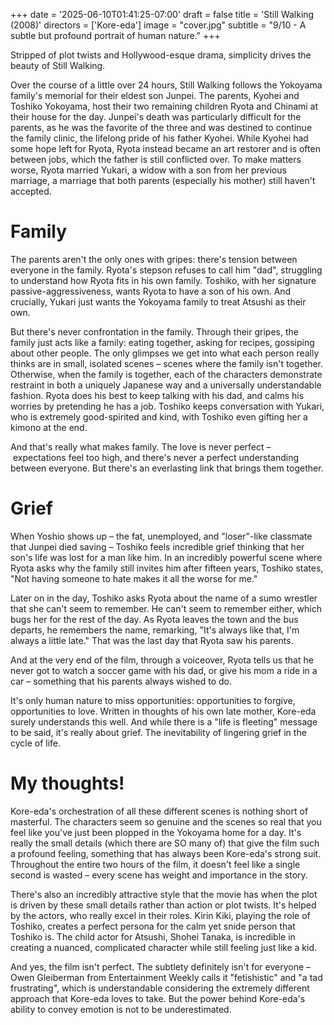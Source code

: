 +++
date = '2025-06-10T01:41:25-07:00'
draft = false
title = 'Still Walking (2008)'
directors = ['Kore-eda']
image = "cover.jpg"
subtitle = "9/10 - A subtle but profound portrait of human nature."
+++

Stripped of plot twists and Hollywood-esque drama, simplicity drives the beauty of Still Walking.

Over the course of a little over 24 hours, Still Walking follows the Yokoyama family's memorial for their eldest son Junpei. The parents, Kyohei and Toshiko Yokoyama, host their two remaining children Ryota and Chinami at their house for the day. Junpei's death was particularly difficult for the parents, as he was the favorite of the three and was destined to continue the family clinic, the lifelong pride of his father Kyohei. While Kyohei had some hope left for Ryota, Ryota instead became an art restorer and is often between jobs, which the father is still conflicted over. To make matters worse, Ryota married Yukari, a widow with a son from her previous marriage, a marriage that both parents (especially his mother) still haven't accepted.

# Family

The parents aren't the only ones with gripes: there's tension between everyone in the family. Ryota's stepson refuses to call him "dad", struggling to understand how Ryota fits in his own family. Toshiko, with her signature passive-aggressiveness, wants Ryota to have a son of his own. And crucially, Yukari just wants the Yokoyama family to treat Atsushi as their own. 

But there's never confrontation in the family. Through their gripes, the family just acts like a family: eating together, asking for recipes, gossiping about other people. The only glimpses we get into what each person really thinks are in small, isolated scenes – scenes where the family isn't together. Otherwise, when the family is together, each of the characters demonstrate restraint in both a uniquely Japanese way and a universally understandable fashion. Ryota does his best to keep talking with his dad, and calms his worries by pretending he has a job. Toshiko keeps conversation with Yukari, who is extremely good-spirited and kind, with Toshiko even gifting her a kimono at the end.

And that's really what makes family. The love is never perfect – expectations feel too high, and there's never a perfect understanding between everyone. But there's an everlasting link that brings them together.

# Grief

When Yoshio shows up – the fat, unemployed, and "loser"-like classmate that Junpei died saving – Toshiko feels incredible grief thinking that her son's life was lost for a man like him. In an incredibly powerful scene where Ryota asks why the family still invites him after fifteen years, Toshiko states, "Not having someone to hate makes it all the worse for me."

Later on in the day, Toshiko asks Ryota about the name of a sumo wrestler that she can't seem to remember. He can't seem to remember either, which bugs her for the rest of the day. As Ryota leaves the town and the bus departs, he remembers the name, remarking, "It's always like that, I'm always a little late." That was the last day that Ryota saw his parents.

And at the very end of the film, through a voiceover, Ryota tells us that he never got to watch a soccer game with his dad, or give his mom a ride in a car – something that his parents always wished to do.

It's only human nature to miss opportunities: opportunities to forgive, opportunities to love. Written in thoughts of his own late mother, Kore-eda surely understands this well. And while there is a "life is fleeting" message to be said, it's really about grief. The inevitability of lingering grief in the cycle of life.

# My thoughts!

Kore-eda's orchestration of all these different scenes is nothing short of masterful. The characters seem so genuine and the scenes so real that you feel like you've just been plopped in the Yokoyama home for a day. It's really the small details (which there are SO many of) that give the film such a profound feeling, something that has always been Kore-eda's strong suit. Throughout the entire two hours of the film, it doesn't feel like a single second is wasted – every scene has weight and importance in the story. 

There's also an incredibly attractive style that the movie has when the plot is driven by these small details rather than action or plot twists. It's helped by the actors, who really excel in their roles. Kirin Kiki, playing the role of Toshiko, creates a perfect persona for the calm yet snide person that Toshiko is. The child actor for Atsushi, Shohei Tanaka, is incredible in creating a nuanced, complicated character while still feeling just like a kid. 

And yes, the film isn't perfect. The subtlety definitely isn't for everyone – Owen Gleiberman from Entertainment Weekly calls it "fetishistic" and "a tad frustrating", which is understandable considering the extremely different approach that Kore-eda loves to take. But the power behind Kore-eda's ability to convey emotion is not to be underestimated.